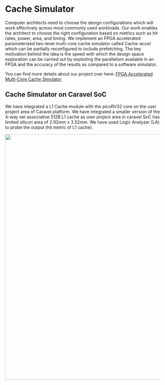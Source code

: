 # Cache Simulator
Computer architects need to choose the design configurations which will work effectively across most commonly used workloads. Our work enables the architect to choose the right configuration based on metrics such as hit rates, power, area, and timing. We implement an FPGA accelerated parameterized two-level multi-core cache simulator called Cache-accel which can be partially reconfigured to include prefetching. The key motivation behind the idea is the speed with which the design space exploration can be carried out by exploiting the parallelism available in an FPGA and the accuracy of the results as compared to a software simulator.

You can find more details about our project over here: [FPGA Accelerated Multi-Core Cache Simulator](https://github.com/shivanishah269/FPGA_based_Multicore_Cache_Simuator)

## Cache Simulator on Caravel SoC
We have integrated a L1 Cache module with the picoRV32 core on the user project area of Caravel platform. We have integrated a smaller version of the 4-way set associative 512B L1 cache as user project area in caravel SoC has limited silicon area of 2.92mm x 3.52mm. We have used Logic Analyzer (LA) to probe the output (hit metric of L1 cache).

<a href = "url"><img src = "https://user-images.githubusercontent.com/15063738/158312888-f4e65a2f-1dce-4c08-83eb-4053ac25368b.png" width="800">
